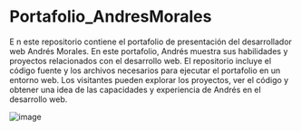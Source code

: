 # Portafolio_AndresMorales

E
n este repositorio contiene el portafolio de presentación del desarrollador web Andrés Morales. En este portafolio, Andrés muestra sus habilidades y proyectos relacionados con el desarrollo web. El repositorio incluye el código fuente y los archivos necesarios para ejecutar el portafolio en un entorno web. Los visitantes pueden explorar los proyectos, ver el código y obtener una idea de las capacidades y experiencia de Andrés en el desarrollo web.

![image](https://github.com/AndrewsMorales/Portafolio_AndresMorales/assets/120028117/02ee29be-b14d-4032-8ad5-f06ddb6bd235)

